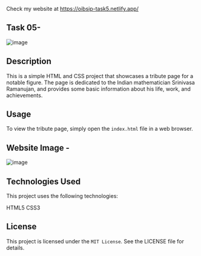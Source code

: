Check my website at https://oibsip-task5.netlify.app/

## Task 05- 
![image](https://user-images.githubusercontent.com/93007427/167268252-2dc2990d-f693-49ad-8d49-6ee9e19b4319.png)


## Description
This is a simple HTML and CSS project that showcases a tribute page for a notable figure. The page is dedicated to the Indian mathematician Srinivasa Ramanujan, and provides some basic information about his life, work, and achievements.


## Usage
To view the tribute page, simply open the `index.html` file in a web browser.


## Website Image -
![image](https://user-images.githubusercontent.com/93007427/167267022-9f0687d4-3d18-4466-b918-d702dc60da66.png)


## Technologies Used
This project uses the following technologies:

HTML5
CSS3


## License
This project is licensed under the `MIT License`. See the LICENSE file for details.

